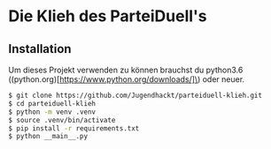 # Die Klieh des ParteiDuell's


## Installation

Um dieses Projekt verwenden zu können brauchst du python3.6 \((python.org)[https://www.python.org/downloads/]\) oder neuer.

```bash
$ git clone https://github.com/Jugendhackt/parteiduell-klieh.git
$ cd parteiduell-klieh
$ python -m venv .venv
$ source .venv/bin/activate
$ pip install -r requirements.txt
$ python __main__.py
```